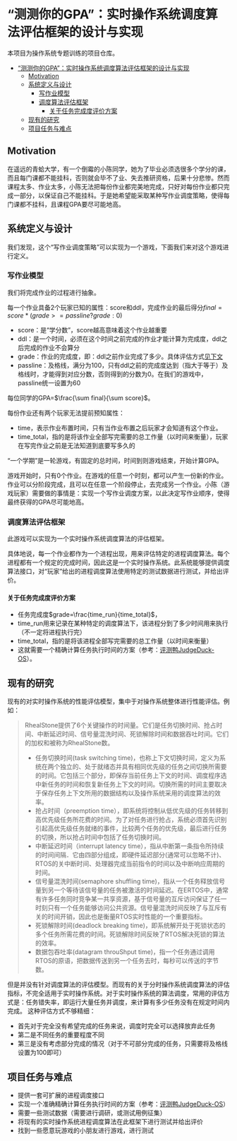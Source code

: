 # “测测你的GPA”：实时操作系统调度算法评估框架的设计与实现

本项目为操作系统专题训练的项目仓库。

- [“测测你的GPA”：实时操作系统调度算法评估框架的设计与实现](#测测你的gpa实时操作系统调度算法评估框架的设计与实现)
  - [Motivation](#motivation)
  - [系统定义与设计](#系统定义与设计)
    - [写作业模型](#写作业模型)
    - [调度算法评估框架](#调度算法评估框架)
      - [关于任务完成度评价方案](#关于任务完成度评价方案)
  - [现有的研究](#现有的研究)
  - [项目任务与难点](#项目任务与难点)

## Motivation

在遥远的青蛤大学，有一个倒霉的小陈同学，她为了毕业必须选很多个学分的课，而且每门课都不能挂科，否则就会毕不了业、失去推研资格，后果十分悲惨。然而课程太多、作业太多，小陈无法把每份作业都完美地完成，只好对每份作业都只完成一部分，以保证自己不能挂科。于是她希望能采取某种写作业调度策略，使得每门课都不挂科，且课程GPA要尽可能地高。

## 系统定义与设计

我们发现，这个“写作业调度策略”可以实现为一个游戏，下面我们来对这个游戏进行定义。

### 写作业模型

我们将完成作业的过程进行抽象。

每一个作业具备2个玩家已知的属性：score和ddl，完成作业的最后得分$final=score*(grade>=passline?grade:0)$

- score：是“学分数”，score越高意味着这个作业越重要
- ddl：是一个时间，必须在这个时间之前完成的作业才能计算为完成度，ddl之后完成的作业不会算分
- grade：作业的完成度，即：ddl之前作业完成了多少。具体评估方式[见下文](#关于任务完成度评价方案)
- passline：及格线，满分为100，只有ddl之前的完成度达到（指大于等于）及格线时，才能得到对应分数，否则得到的分数为0。在我们的游戏中，passline统一设置为60

每位同学的GPA=$\frac{\sum final}{\sum score}$。

每份作业还有两个玩家无法提前预知属性：

- time，表示作业布置时间，只有当作业布置之后玩家才会知道有这个作业。
- time_total，指的是将该作业全部写完需要的总工作量（以时间来衡量），玩家在写完作业之前是无法知道到底要写多久的

“一个学期”是一轮游戏，有固定的总时间，时间到则游戏结束，开始计算GPA。

​游戏开始时，只有0个作业。在游戏的任意一个时刻，都可以产生一份新的作业。作业可以分阶段完成，且可以在任意一个阶段停止，去完成另一个作业。小陈（游戏玩家）需要做的事情是：实现一个写作业调度方案，以此决定写作业顺序，使得最终获得的GPA尽可能地高。

### 调度算法评估框架

此游戏可以实现为一个实时操作系统调度算法的评估框架。

具体地说，每一个作业都作为一个进程出现，用来评估特定的进程调度算法。每个进程都有一个规定的完成时间，因此这是一个实时操作系统。此系统能够提供调度算法接口，对“玩家”给出的进程调度算法使用特定的测试数据进行测试，并给出评价。

#### 关于任务完成度评价方案

- 任务完成度$grade=\frac{time_run}{time_total}$，
- time_run用来记录在某种特定的调度算法下，该进程分到了多少时间用来执行（不一定将进程执行完）
- time_total，指的是将该进程全部写完需要的总工作量（以时间来衡量）
- 这就需要一个精确计算任务执行时间的方案（参考：[评测鸭JudgeDuck-OS](#https://github.com/JudgeDuck/JudgeDuck-OS)）。

## 现有的研究

现有的对实时操作系统的性能评估模型，集中于对操作系统整体进行性能评估。例如：
>RhealStone提供了6个关键操作的时间量。它们是任务切换时间、抢占时间、中断延迟时间、信号量混洗时间、死锁解除时间和数据吞吐时间。它们的加权和被称为RhealStone数。
>- 任务切换时间(task switching time)，也称上下文切换时间，定义为系统在两个独立的、处于就绪态并具有相同优先级的任务之间切换所需要的时间。它包括三个部分，即保存当前任务上下文的时间、调度程序选中新任务的时间和恢复新任务上下文的时间。切换所需的时间主要取决于保存任务上下文所用的数据结构以及操作系统采用的调度算法的效率。
>- 抢占时间（preemption time），即系统将控制从低优先级的任务转移到高优先级任务所花费的时间。为了对任务进行抢占，系统必须首先识别引起高优先级任务就绪的事件，比较两个任务的优先级，最后进行任务的切换，所以抢占时间中包括了任务切换时间。
>- 中断延迟时间（interrupt latency time），指从中断第一条指令所持续的时间间隔．它由四部分组成，即硬件延迟部分(通常可以忽略不计)、RTOS的关中断时间、处理器完成当前指令的时间以及中断响应周期的时间。
>- 信号量混洗时间(semaphore shuffling time)，指从一个任务释放信号量到另一个等待该信号量的任务被激活的时间延迟。在ERTOS中，通常有许多任务同时竞争某一共享资源，基于信号量的互斥访问保证了任一时刻只有一个任务能够访问公共资源。信号量混洗时间反映了与互斥有关的时间开销，因此也是衡量RTOS实时性能的一个重要指标。
>- 死锁解除时间(deadlock breaking time)，即系统解开处于死锁状态的多个任务所需花费的时间。死锁解除时间反映了RTOS解决死锁的算法的效率。
>- 数据包吞吐率(datagram throuShput time)，指一个任务通过调用RTOS的原语，把数据传送到另一个任务去时，每秒可以传送的字节数。

但是并没有针对调度算法的评估模型。而现有的关于分时操作系统调度算法的评估指标，不完全适用于实时操作系统。对于实时操作系统的算法调度，常用的评估方式是：任务错失率，即运行大量任务并调度，来计算有多少任务没有在规定时间内完成。
这种评估方式不够精细：

- 首先对于完全没有希望完成的任务来说，调度时完全可以选择放弃此任务
- 第二是不同任务的重要程度不同
- 第三是没有考虑部分完成的情况（对于不可部分完成的任务，只需要将及格线设置为100即可）

## 项目任务与难点

- 提供一套可扩展的进程调度接口
- 实现一个准确精确计算任务执行时间的方案（参考：[评测鸭JudgeDuck-OS](#https://github.com/JudgeDuck/JudgeDuck-OS)）
- 需要一些测试数据（需要进行调研，或测试用例征集）
- 将现有的实时操作系统进程调度算法在此框架下进行测试并给出评价
- 找到一些愿意玩游戏的小朋友进行游戏，进行测试